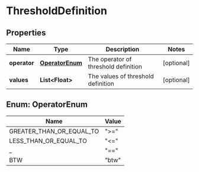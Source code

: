 # ThresholdDefinition

## Properties
Name | Type | Description | Notes
------------ | ------------- | ------------- | -------------
**operator** | [**OperatorEnum**](#OperatorEnum) | The operator of threshold definition |  [optional]
**values** | **List&lt;Float&gt;** | The values of threshold definition |  [optional]

<a name="OperatorEnum"></a>
## Enum: OperatorEnum
Name | Value
---- | -----
GREATER_THAN_OR_EQUAL_TO | &quot;&gt;&#x3D;&quot;
LESS_THAN_OR_EQUAL_TO | &quot;&lt;&#x3D;&quot;
_ | &quot;&#x3D;&#x3D;&quot;
BTW | &quot;btw&quot;
